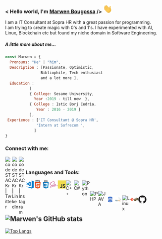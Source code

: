 <h3> < Hello world, I'm <a href="https://www.linkedin.com/in/marwen-bougossa-8292a2161/" target="_blank"> Marwen Bougossa</a> /> <img src="https://raw.githubusercontent.com/ABSphreak/ABSphreak/master/gifs/Hi.gif" width="30px"> </h3>
I am a IT Consultant at Sopra HR with a great passion for programming. 
<br>
I am trying to create magic with 0's and 1's. I have experimented with AI, Linux, Blockchain etc but found my niche domain in Software Engineering. 

##### A little more about me...  

```javascript
const Marwen = {
  Pronouns: "He" | "him",
  Description : [Passionate, Optimistic, 
                Bibliophile, Tech enthusiast  
                and a lot more ],
  Education : 
           [ 
           { College: Sesame University, 
             Year :2019 - till now  }, 
           { College : Istic Borj Cedria,  
              Year : 2016 - 2019 } 
           ],
 Experience : ['IT Consultant @ Sopra HR', 
              'Intern at Sofrecom ', 
             ]
}
```

### Connect with me:


[<img align="left" alt="codeSTACKr | Twitter" width="22px" src="https://cdn.jsdelivr.net/npm/simple-icons@v3/icons/twitter.svg" />][twitter]
[<img align="left" alt="codeSTACKr | LinkedIn" width="22px" src="https://cdn.jsdelivr.net/npm/simple-icons@v3/icons/linkedin.svg" />][linkedin]
[<img align="left" alt="codeSTACKr | Instagram" width="22px" src="https://cdn.jsdelivr.net/npm/simple-icons@v3/icons/instagram.svg" />][instagram]


<br />

### Languages and Tools:

[<img align="left" alt="Visual Studio Code" width="26px" src="https://raw.githubusercontent.com/github/explore/80688e429a7d4ef2fca1e82350fe8e3517d3494d/topics/visual-studio-code/visual-studio-code.png" />][linkedin]
[<img align="left" alt="HTML5" width="26px" src="https://raw.githubusercontent.com/github/explore/80688e429a7d4ef2fca1e82350fe8e3517d3494d/topics/html/html.png" />][linkedin]
[<img align="left" alt="CSS3" width="26px" src="https://raw.githubusercontent.com/github/explore/80688e429a7d4ef2fca1e82350fe8e3517d3494d/topics/css/css.png" />][linkedin]
[<img align="left" alt="Sass" width="26px" src="https://raw.githubusercontent.com/github/explore/80688e429a7d4ef2fca1e82350fe8e3517d3494d/topics/sass/sass.png" />][linkedin]
[<img align="left" alt="JavaScript" width="26px" src="https://raw.githubusercontent.com/github/explore/80688e429a7d4ef2fca1e82350fe8e3517d3494d/topics/javascript/javascript.png" />][linkedin]
[<img align="left" alt="C++" width="26px" src="https://user-images.githubusercontent.com/38113942/115967996-72056680-a52d-11eb-92f6-a46a6fb451d5.png" />][linkedin] 
[<img align="left" alt="C#" width="26px" src="https://user-images.githubusercontent.com/38113942/115968010-7a5da180-a52d-11eb-887a-38a3230139c3.png" />][linkedin] 
[<img align="left" alt="Python" width="26px" src="https://user-images.githubusercontent.com/38113942/115968039-982b0680-a52d-11eb-8dfc-69753ce0db90.png" />][linkedin]  
<br>
[<img align="left" alt="PHP" width="26px" src="https://user-images.githubusercontent.com/38113942/115968061-c1e42d80-a52d-11eb-9331-e0f4e4f510ed.png" />][linkedin] 
[<img align="left" alt="JAVA" width="26px" src="https://user-images.githubusercontent.com/38113942/115968082-e50edd00-a52d-11eb-9b81-4850d6ad1c75.png" />][linkedin] 

[<img align="left" alt="SQL" width="26px" src="https://raw.githubusercontent.com/github/explore/80688e429a7d4ef2fca1e82350fe8e3517d3494d/topics/sql/sql.png" />][linkedin]
[<img align="left" alt="MySQL" width="26px" src="https://raw.githubusercontent.com/github/explore/80688e429a7d4ef2fca1e82350fe8e3517d3494d/topics/mysql/mysql.png" />][linkedin]

[<img align="left" alt="Linux" width="26px" src="https://user-images.githubusercontent.com/38113942/115967881-fe635980-a52c-11eb-8d64-4e8c87e93e17.png" />][linkedin]

[<img align="left" alt="Git" width="26px" src="https://raw.githubusercontent.com/github/explore/80688e429a7d4ef2fca1e82350fe8e3517d3494d/topics/git/git.png" />][linkedin]
[<img align="left" alt="GitHub" width="26px" src="https://raw.githubusercontent.com/github/explore/78df643247d429f6cc873026c0622819ad797942/topics/github/github.png" />][linkedin]


<br />
<br />




![Marwen's GitHub stats](https://github-readme-stats.vercel.app/api?username=marouenebg&show_icons=true&count_private=true)
---

[![Top Langs](https://github-readme-stats.vercel.app/api/top-langs/?username=marouenebg&layout=compact&langs_count=8)](https://github.com/marouenebg/github-readme-stats)

[twitter]: https://twitter.com/BGmarwen
[instagram]: https://www.instagram.com/marwenbg
[linkedin]: https://www.linkedin.com/in/marwen-bougossa-8292a2161/

